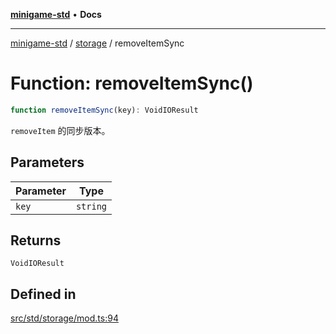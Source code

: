 [**minigame-std**](../../../README.md) • **Docs**

***

[minigame-std](../../../README.md) / [storage](../README.md) / removeItemSync

# Function: removeItemSync()

```ts
function removeItemSync(key): VoidIOResult
```

`removeItem` 的同步版本。

## Parameters

| Parameter | Type |
| ------ | ------ |
| `key` | `string` |

## Returns

`VoidIOResult`

## Defined in

[src/std/storage/mod.ts:94](https://github.com/JiangJie/minigame-std/blob/ffbed6cccc22260d9da27c221c59422568396e08/src/std/storage/mod.ts#L94)
